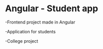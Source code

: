 # Angular - Student app
  -Frontend project made in Angular

  -Application for students 
  
  -College project
